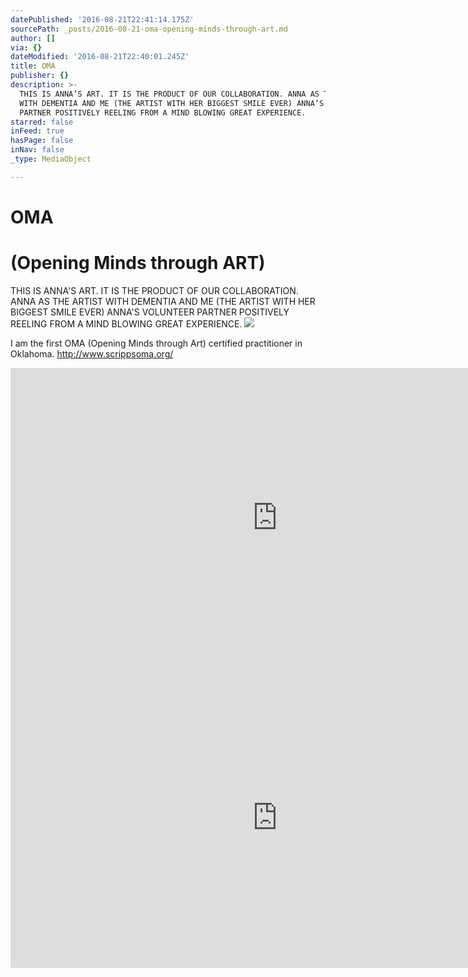 ```yaml
---
datePublished: '2016-08-21T22:41:14.175Z'
sourcePath: _posts/2016-08-21-oma-opening-minds-through-art.md
author: []
via: {}
dateModified: '2016-08-21T22:40:01.245Z'
title: OMA
publisher: {}
description: >-
  THIS IS ANNA’S ART. IT IS THE PRODUCT OF OUR COLLABORATION. ANNA AS THE ARTIST
  WITH DEMENTIA AND ME (THE ARTIST WITH HER BIGGEST SMILE EVER) ANNA’S VOLUNTEER
  PARTNER POSITIVELY REELING FROM A MIND BLOWING GREAT EXPERIENCE.
starred: false
inFeed: true
hasPage: false
inNav: false
_type: MediaObject

---
```

# OMA

# (Opening Minds through ART)

THIS IS ANNA'S ART. IT IS THE PRODUCT OF OUR COLLABORATION. ANNA AS THE ARTIST WITH DEMENTIA AND ME (THE ARTIST WITH HER BIGGEST SMILE EVER) ANNA'S VOLUNTEER PARTNER POSITIVELY REELING FROM A MIND BLOWING GREAT EXPERIENCE.
![](https://the-grid-user-content.s3-us-west-2.amazonaws.com/edf5e388-1143-43ae-9069-949d6f02eb6f.jpg)

I am the first OMA (Opening Minds through Art) certified practitioner in Oklahoma. http://www.scrippsoma.org/

<iframe src="https://cdn.embedly.com/widgets/media.html?src=https%3A%2F%2Fwww.youtube.com%2Fembed%2FdGyjmjM9M9I%3Ffeature%3Doembed&amp;url=http%3A%2F%2Fwww.youtube.com%2Fwatch%3Fv%3DdGyjmjM9M9I&amp;image=https%3A%2F%2Fi.ytimg.com%2Fvi%2FdGyjmjM9M9I%2Fhqdefault.jpg&amp;key=b7d04c9b404c499eba89ee7072e1c4f7&amp;type=text%2Fhtml&amp;schema=youtube" width="854" height="480" scrolling="no" frameborder="0" allowfullscreen="" style=""></iframe>

<iframe src="https://cdn.embedly.com/widgets/media.html?src=https%3A%2F%2Fwww.youtube.com%2Fembed%2FVHevoIoB7h0%3Ffeature%3Doembed&amp;url=http%3A%2F%2Fwww.youtube.com%2Fwatch%3Fv%3DVHevoIoB7h0&amp;image=https%3A%2F%2Fi.ytimg.com%2Fvi%2FVHevoIoB7h0%2Fhqdefault.jpg&amp;key=b7d04c9b404c499eba89ee7072e1c4f7&amp;type=text%2Fhtml&amp;schema=youtube" width="854" height="480" scrolling="no" frameborder="0" allowfullscreen="" style=""></iframe>